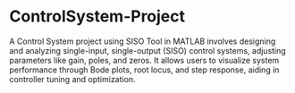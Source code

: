 # ControlSystem-Project
A Control System project using SISO Tool in MATLAB involves designing and analyzing single-input, single-output (SISO) control systems, adjusting parameters like gain, poles, and zeros. It allows users to visualize system performance through Bode plots, root locus, and step response, aiding in controller tuning and optimization.
